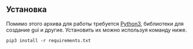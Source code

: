 ## Установка
Помимо этого архива для работы требуется [Python3](https://www.python.org), библиотеки для создание gui и другие. Установить их можно используя команду ниже.

```
pip3 install -r requirements.txt
```